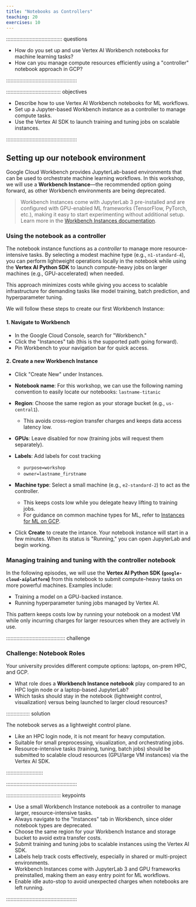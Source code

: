 ```yaml
---
title: "Notebooks as Controllers"
teaching: 20
exercises: 10
---
```


:::::::::::::::::::::::::::::::::::::: questions 

- How do you set up and use Vertex AI Workbench notebooks for machine learning tasks?  
- How can you manage compute resources efficiently using a "controller" notebook approach in GCP?  

::::::::::::::::::::::::::::::::::::::::::::::::

::::::::::::::::::::::::::::::::::::: objectives

- Describe how to use Vertex AI Workbench notebooks for ML workflows.  
- Set up a Jupyter-based Workbench instance as a controller to manage compute tasks.  
- Use the Vertex AI SDK to launch training and tuning jobs on scalable instances.  

::::::::::::::::::::::::::::::::::::::::::::::::

## Setting up our notebook environment
Google Cloud Workbench provides JupyterLab-based environments that can be used to orchestrate machine learning workflows. In this workshop, we will use a **Workbench Instance**—the recommended option going forward, as other Workbench environments are being deprecated.  

> Workbench Instances come with JupyterLab 3 pre-installed and are configured with GPU-enabled ML frameworks (TensorFlow, PyTorch, etc.), making it easy to start experimenting without additional setup. Learn more in the [Workbench Instances documentation](https://cloud.google.com/vertex-ai/docs/workbench/instances/introduction?_gl=1*r0g0e9*_ga*MTczMzg4NDE1OC4xNzU4MzEyMTE0*_ga_WH2QY8WWF5*czE3NTg1NTczMzkkbzMkZzEkdDE3NTg1NjIxNzgkajI3JGwwJGgw).  

### Using the notebook as a controller
The notebook instance functions as a *controller* to manage more resource-intensive tasks. By selecting a modest machine type (e.g., `n1-standard-4`), you can perform lightweight operations locally in the notebook while using the **Vertex AI Python SDK** to launch compute-heavy jobs on larger machines (e.g., GPU-accelerated) when needed.  

This approach minimizes costs while giving you access to scalable infrastructure for demanding tasks like model training, batch prediction, and hyperparameter tuning.  

We will follow these steps to create our first Workbench Instance:

#### 1. Navigate to Workbench
- In the Google Cloud Console, search for "Workbench."  
- Click the "Instances" tab (this is the supported path going forward).  
- Pin Workbench to your navigation bar for quick access.  

#### 2. Create a new Workbench Instance
- Click "Create New" under Instances.  
- **Notebook name**: For this workshop, we can use the following naming convention to easily locate our notebooks: `lastname-titanic`
- **Region**: Choose the same region as your storage bucket (e.g., `us-central1`).  
  - This avoids cross-region transfer charges and keeps data access latency low.  
- **GPUs**: Leave disabled for now (training jobs will request them separately).  
- **Labels**: Add labels for cost tracking
    - `purpose=workshop`
    - `owner=lastname_firstname`
      
- **Machine type**: Select a small machine (e.g., `e2-standard-2`) to act as the controller.  
  - This keeps costs low while you delegate heavy lifting to training jobs.  
  - For guidance on common machine types for ML, refer to [Instances for ML on GCP](../instances-for-ML.html).
    
- Click **Create** to create the intance. Your notebook instance will start in a few minutes. When its status is "Running," you can open JupyterLab and begin working.  

### Managing training and tuning with the controller notebook
In the following episodes, we will use the **Vertex AI Python SDK (`google-cloud-aiplatform`)** from this notebook to submit compute-heavy tasks on more powerful machines. Examples include:  

- Training a model on a GPU-backed instance.  
- Running hyperparameter tuning jobs managed by Vertex AI.  

This pattern keeps costs low by running your notebook on a modest VM while only incurring charges for larger resources when they are actively in use.  

:::::::::::::::::::::::::::::::::::::::: challenge

### Challenge: Notebook Roles

Your university provides different compute options: laptops, on-prem HPC, and GCP.  

- What role does a **Workbench Instance notebook** play compared to an HPC login node or a laptop-based JupyterLab?  
- Which tasks should stay in the notebook (lightweight control, visualization) versus being launched to larger cloud resources?  

:::::::::::::::: solution

The notebook serves as a lightweight control plane.  
- Like an HPC login node, it is not meant for heavy computation.  
- Suitable for small preprocessing, visualization, and orchestrating jobs.  
- Resource-intensive tasks (training, tuning, batch jobs) should be submitted to scalable cloud resources (GPU/large VM instances) via the Vertex AI SDK.  

:::::::::::::::::::::::::

::::::::::::::::::::::::::::::::::::::::::::::::

::::::::::::::::::::::::::::::::::::: keypoints 

- Use a small Workbench Instance notebook as a controller to manage larger, resource-intensive tasks.  
- Always navigate to the "Instances" tab in Workbench, since older notebook types are deprecated.  
- Choose the same region for your Workbench Instance and storage bucket to avoid extra transfer costs.  
- Submit training and tuning jobs to scalable instances using the Vertex AI SDK.  
- Labels help track costs effectively, especially in shared or multi-project environments.  
- Workbench Instances come with JupyterLab 3 and GPU frameworks preinstalled, making them an easy entry point for ML workflows.  
- Enable idle auto-stop to avoid unexpected charges when notebooks are left running.  

::::::::::::::::::::::::::::::::::::::::::::::::
